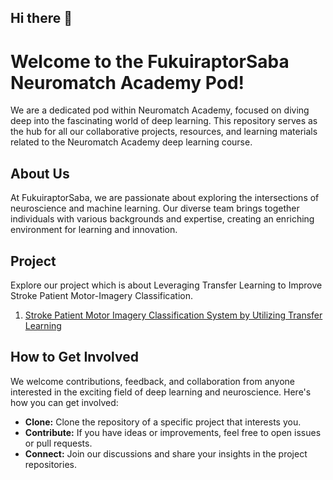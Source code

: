 ## Hi there 👋

# Welcome to the FukuiraptorSaba Neuromatch Academy Pod!

We are a dedicated pod within Neuromatch Academy, focused on diving deep into the fascinating world of deep learning. This repository serves as the hub for all our collaborative projects, resources, and learning materials related to the Neuromatch Academy deep learning course.

## About Us

At FukuiraptorSaba, we are passionate about exploring the intersections of neuroscience and machine learning. Our diverse team brings together individuals with various backgrounds and expertise, creating an enriching environment for learning and innovation.

## Project

Explore our project which is about Leveraging Transfer Learning to Improve Stroke Patient Motor-Imagery Classification.

1. [Stroke Patient Motor Imagery Classification System by Utilizing Transfer Learning](https://github.com/FukuiraptorSaba/Stroke-Patient-Motor-Imagery-Classification-System-by-Utilizing-Transfer-Learning)

## How to Get Involved

We welcome contributions, feedback, and collaboration from anyone interested in the exciting field of deep learning and neuroscience. Here's how you can get involved:

- **Clone:** Clone the repository of a specific project that interests you.
- **Contribute:** If you have ideas or improvements, feel free to open issues or pull requests.
- **Connect:** Join our discussions and share your insights in the project repositories.

